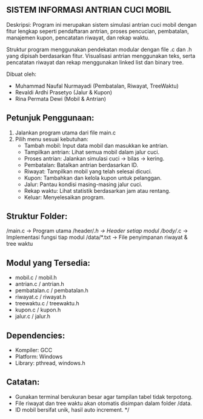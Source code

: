  
  SISTEM INFORMASI ANTRIAN CUCI MOBIL
  -------------------------------------------------------------
  Deskripsi:
  Program ini merupakan sistem simulasi antrian cuci mobil dengan
  fitur lengkap seperti pendaftaran antrian, proses pencucian,
  pembatalan, manajemen kupon, pencatatan riwayat, dan rekap waktu.

  Struktur program menggunakan pendekatan modular dengan file .c dan .h
  yang dipisah berdasarkan fitur. Visualisasi antrian menggunakan teks,
  serta pencatatan riwayat dan rekap menggunakan linked list dan binary tree.

  Dibuat oleh:
  - Muhammad Naufal Nurmayadi (Pembatalan, Riwayat, TreeWaktu)
  - Revaldi Ardhi Prasetyo (Jalur & Kupon)
  - Rina Permata Dewi (Mobil & Antrian)

  Petunjuk Penggunaan:
  ---------------------
  1. Jalankan program utama dari file main.c
  2. Pilih menu sesuai kebutuhan:
     - Tambah mobil: Input data mobil dan masukkan ke antrian.
     - Tampilkan antrian: Lihat semua mobil dalam jalur cuci.
     - Proses antrian: Jalankan simulasi cuci → bilas → kering.
     - Pembatalan: Batalkan antrian berdasarkan ID.
     - Riwayat: Tampilkan mobil yang telah selesai dicuci.
     - Kupon: Tambahkan dan kelola kupon untuk pelanggan.
     - Jalur: Pantau kondisi masing-masing jalur cuci.
     - Rekap waktu: Lihat statistik berdasarkan jam atau rentang.
     - Keluar: Menyelesaikan program.

  Struktur Folder:
  ----------------
  /main.c                → Program utama
  /header/*.h            → Header setiap modul
  /body/*.c              → Implementasi fungsi tiap modul
  /data/*.txt            → File penyimpanan riwayat & tree waktu

  Modul yang Tersedia:
  ---------------------
  - mobil.c / mobil.h
  - antrian.c / antrian.h
  - pembatalan.c / pembatalan.h
  - riwayat.c / riwayat.h
  - treewaktu.c / treewaktu.h
  - kupon.c / kupon.h
  - jalur.c / jalur.h

  Dependencies:
  --------------
  - Kompiler: GCC
  - Platform: Windows
  - Library: pthread, windows.h

  Catatan:
  ---------
  - Gunakan terminal berukuran besar agar tampilan tabel tidak terpotong.
  - File riwayat dan tree waktu akan otomatis disimpan dalam folder /data.
  - ID mobil bersifat unik, hasil auto increment.
*/
